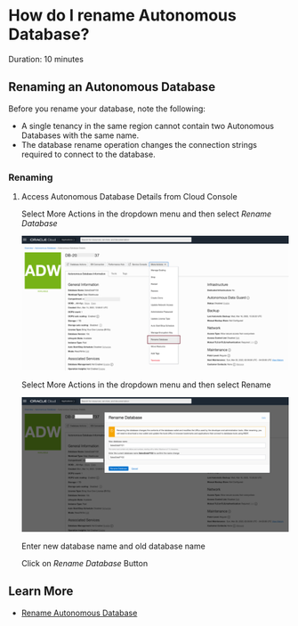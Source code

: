 # How do I rename Autonomous Database?
Duration: 10 minutes

## Renaming an Autonomous Database

Before you rename your database, note the following:

* A single tenancy in the same region cannot contain two Autonomous Databases with the same name.
* The database rename operation changes the connection strings required to connect to the database.
  
### Renaming 

1. Access Autonomous Database Details from Cloud Console
     
      Select More Actions in the dropdown menu and then select *Rename Database*

      ![More Actions](images/more-actions.png "More Actions")
     
      Select More Actions in the dropdown menu and then select Rename

      ![Rename Database](images/adb-rename.png "Rename Database")

      Enter new database name and old database name

      Click on *Rename Database* Button
       
## Learn More

* [Rename Autonomous Database](https://docs.oracle.com/en/cloud/paas/autonomous-database/adbsa/autonomous-rename.html)

